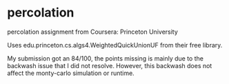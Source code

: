 # percolation
percolation assignment from Coursera: Princeton University 

Uses edu.princeton.cs.algs4.WeightedQuickUnionUF from their free library.

My submission got an 84/100, the points missing is mainly due to the backwash issue that I did not resolve. 
However, this backwash does not affect the monty-carlo simulation or runtime.  
